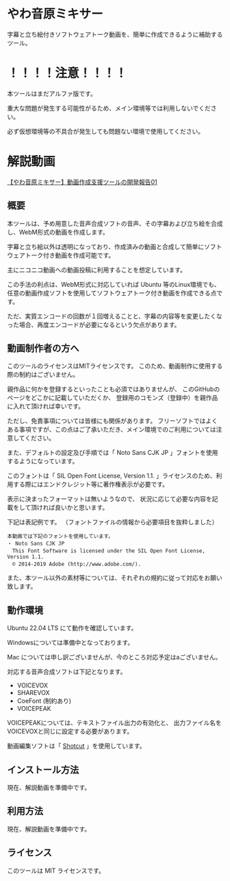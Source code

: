 # やわ音原ミキサー
字幕と立ち絵付きソフトウェアトーク動画を、簡単に作成できるように補助するツール。


# ！！！！注意！！！！

本ツールはまだアルファ版です。

重大な問題が発生する可能性がるため、メイン環境等では利用しないでください。

必ず仮想環境等の不具合が発生しても問題ない環境で使用してください。

# 解説動画

[【やわ音原ミキサー】動画作成支援ツールの開発報告01](https://www.nicovideo.jp/watch/sm41720805) 


## 概要

本ツールは、予め用意した音声合成ソフトの音声、その字幕および立ち絵を合成し、WebM形式の動画を作成します。

字幕と立ち絵以外は透明になっており、作成済みの動画と合成して簡単にソフトウェアトーク付き動画を作成可能です。

主にニコニコ動画への動画投稿に利用することを想定しています。

この手法の利点は、WebM形式に対応していれば Ubuntu 等のLinux環境でも、任意の動画作成ソフトを使用してソフトウェアトーク付き動画を作成できる点です。

ただ、実質エンコードの回数が１回増えることと、字幕の内容等を変更したくなった場合、再度エンコードが必要になるという欠点があります。


## 動画制作者の方へ

このツールのライセンスはMITライセンスです。
このため、動画制作に使用する際の制約はございません。

親作品に何かを登録するといったことも必須ではありませんが、
このGitHubのページをどこかに記載していただくか、
登録用のコモンズ（登録中）を親作品に入れて頂ければ幸いです。

ただし、免責事項については皆様にも関係があります。
フリーソフトではよくある事項ですが、この点はご了承いただき、メイン環境でのご利用については注意してください。

また、デフォルトの設定及び手順では「 Noto Sans CJK JP 」フォントを使用するようになっています。

このフォントは「 SIL Open Font License, Version 1.1. 」ライセンスのため、利用する際にはエンドクレジット等に著作権表示が必要です。

表示に決まったフォーマットは無いようなので、
状況に応じて必要な内容を記載をして頂ければ良いかと思います。

下記は表記例です。
（フォントファイルの情報から必要項目を抜粋しました）
```
本動画では下記のフォントを使用しています。
・ Noto Sans CJK JP 
　This Font Software is licensed under the SIL Open Font License, Version 1.1.
　© 2014-2019 Adobe (http://www.adobe.com/).
```

また、本ツール以外の素材等については、それぞれの規約に従って対応をお願い致します。


## 動作環境

Ubuntu 22.04 LTS にて動作を確認しています。

Windowsについては準備中となっております。

Mac については申し訳ございませんが、今のところ対応予定はaございません。

対応する音声合成ソフトは下記となります。

- VOICEVOX
- SHAREVOX
- CoeFont (制約あり)
- VOICEPEAK

VOICEPEAKについては、テキストファイル出力の有効化と、
出力ファイル名をVOICEVOXと同じに設定する必要があります。

動画編集ソフトは「 [Shotcut](https://www.shotcut.org/) 」を使用しています。


## インストール方法

現在、解説動画を準備中です。

## 利用方法

現在、解説動画を準備中です。

## ライセンス

このツールは MIT ライセンスです。
